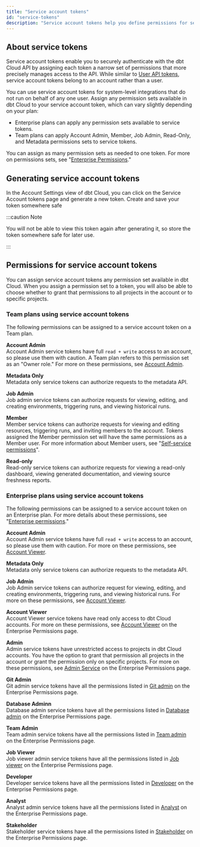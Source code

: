 ```yaml
---
title: "Service account tokens"
id: "service-tokens"
description: "Service account tokens help you define permissions for securing access to your dbt Cloud account and its projects."
---
```


## About service tokens

Service account tokens enable you to securely authenticate with the dbt Cloud API by assigning each token a narrow set of permissions that more precisely manages access to the API. While similar to [User API tokens](user-tokens), service account tokens belong to an account rather than a user.

You can use service account tokens for system-level integrations that do not run on behalf of any one user. Assign any permission sets available in dbt Cloud to your service account token, which can vary slightly depending on your plan:

* Enterprise plans can apply any permission sets available to service tokens.
* Team plans can apply Account Admin, Member, Job Admin, Read-Only, and Metadata permissions sets to service tokens.

You can assign as many permission sets as needed to one token. For more on permissions sets, see "[Enterprise Permissions](/docs/collaborate/manage-access/enterprise-permissions)."

## Generating service account tokens

In the Account Settings view of dbt Cloud, you can click on the Service Account tokens page and generate a new token. Create and save your token somewhere safe

:::caution Note

You will not be able to view this token again after generating it, so store the token somewhere safe for later use.

:::

## Permissions for service account tokens

You can assign service account tokens any permission set available in dbt Cloud. When you assign a permission set to a token, you will also be able to choose whether to grant that permissions to all projects in the account or to specific projects.

### Team plans using service account tokens

The following permissions can be assigned to a service account token on a Team plan.

**Account Admin**<br/>
Account Admin service tokens have full `read + write` access to an account, so please use them with caution.  A Team plan refers to this permission set as an "Owner role." For more on these permissions, see [Account Admin](/docs/collaborate/manage-access/enterprise-permissions#account-admin).

**Metadata Only**<br/>
Metadata only service tokens can authorize requests to the metadata API.

**Job Admin**<br/>
Job admin service tokens can authorize requests for viewing, editing, and creating environments, triggering runs, and viewing historical runs.  

**Member** <br/>
Member service tokens can authorize requests for viewing and editing resources, triggering runs, and inviting members to the account. Tokens assigned the Member permission set will have the same permissions as a Member user. For more information about Member users, see "[Self-service permissions](/docs/collaborate/manage-access/self-service-permissions)".

**Read-only**<br/>
Read-only service tokens can authorize requests for viewing a read-only dashboard, viewing generated documentation, and viewing source freshness reports.

### Enterprise plans using service account tokens

The following permissions can be assigned to a service account token on an Enterprise plan. For more details about these permissions, see "[Enterprise permissions](/docs/collaborate/manage-access/enterprise-permissions)."

**Account Admin** <br/>
Account Admin service tokens have full `read + write` access to an account, so please use them with caution.  For more on these permissions, see [Account Viewer](/docs/collaborate/manage-access/enterprise-permissions#account-admin).

**Metadata Only**<br/>
Metadata only service tokens can authorize requests to the metadata API.

**Job Admin**<br/>
Job Admin service tokens can authorize request for viewing, editing, and creating environments, triggering runs, and viewing historical runs. For more on these permissions, see [Account Viewer](/docs/collaborate/manage-access/enterprise-permissions#job-admin).

**Account Viewer**<br/>
Account Viewer service tokens have read only access to dbt Cloud accounts. For more on these permissions, see [Account Viewer](/docs/collaborate/manage-access/enterprise-permissions#account-viewer) on the Enterprise Permissions page.

**Admin** <br/>
Admin service tokens have unrestricted access to projects in dbt Cloud accounts. You have the option to grant that permission all projects in the account or grant the permission only on specific projects. For more on these permissions, see [Admin Service](/docs/collaborate/manage-access/enterprise-permissions#admin-service) on the Enterprise Permissions page.

**Git Admin**<br/>
Git admin service tokens have all the permissions listed in [Git admin](/docs/collaborate/manage-access/enterprise-permissions#git-admin) on the Enterprise Permissions page.

**Database Adminn**<br/>
Database admin service tokens have all the permissions listed in [Database admin](/docs/collaborate/manage-access/enterprise-permissions#database-admin) on the Enterprise Permissions page.

**Team Admin**<br/>
Team admin service tokens have all the permissions listed in [Team admin](/docs/collaborate/manage-access/enterprise-permissions#team-admin) on the Enterprise Permissions page.

**Job Viewer**<br/>
Job viewer admin service tokens have all the permissions listed in [Job viewer](/docs/collaborate/manage-access/enterprise-permissions#job-viewer) on the Enterprise Permissions page.

**Developer**<br/>
Developer service tokens have all the permissions listed in [Developer](/docs/collaborate/manage-access/enterprise-permissions#developer) on the Enterprise Permissions page.
 
**Analyst**<br/>
Analyst admin service tokens have all the permissions listed in [Analyst](/docs/collaborate/manage-access/enterprise-permissions#analyst) on the Enterprise Permissions page.

**Stakeholder**<br/>
Stakeholder service tokens have all the permissions listed in [Stakeholder](/docs/collaborate/manage-access/enterprise-permissions#stakeholder) on the Enterprise Permissions page.

